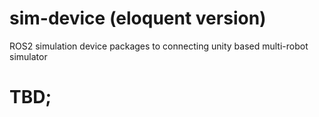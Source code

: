 # sim-device (eloquent version)
ROS2 simulation device packages to connecting unity based multi-robot simulator

# TBD;
